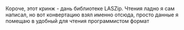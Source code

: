 Короче, этот кринж - дань библиотеке LASZip. Чтения ладно я сам написал, но вот конвертацию взял именно отсюда, просто данные я помещаю в удобный для чтения программистом формат 
